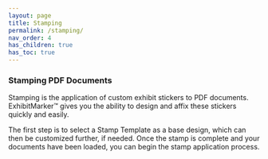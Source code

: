 ```yaml
---
layout: page
title: Stamping
permalink: /stamping/
nav_order: 4
has_children: true
has_toc: true
---
```


### Stamping PDF Documents

Stamping is the application of custom exhibit stickers to PDF documents.  ExhibitMarker&trade; gives you the ability to design and affix these stickers quickly and easily.

The first step is to select a Stamp Template as a base design, which can then be customized further, if needed.  Once the stamp is complete and your documents have been loaded, you can begin the stamp application process.